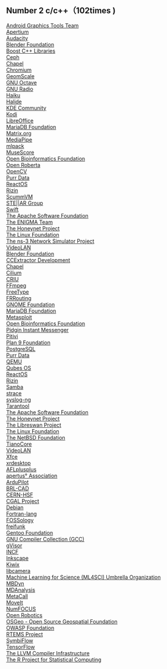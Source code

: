 ## Number 2 c/c++（102times )

[Android Graphics Tools Team](https://summerofcode.withgoogle.com/archive/2021/organizations/5995132419047424)
<br> [Apertium](https://summerofcode.withgoogle.com/archive/2021/organizations/5702681049432064)
<br> [Audacity](https://summerofcode.withgoogle.com/archive/2021/organizations/5631107231383552)
<br> [Blender Foundation](https://summerofcode.withgoogle.com/archive/2021/organizations/5672605809377280)
<br> [Boost C++ Libraries](https://summerofcode.withgoogle.com/archive/2021/organizations/5123901926932480)
<br> [Ceph](https://summerofcode.withgoogle.com/archive/2021/organizations/6259684285087744)
<br> [Chapel](https://summerofcode.withgoogle.com/archive/2021/organizations/6086891878744064)
<br> [Chromium](https://summerofcode.withgoogle.com/archive/2021/organizations/4857406487527424)
<br> [GeomScale](https://summerofcode.withgoogle.com/archive/2021/organizations/5291444977270784)
<br> [GNU Octave](https://summerofcode.withgoogle.com/archive/2021/organizations/5764694136061952)
<br> [GNU Radio](https://summerofcode.withgoogle.com/archive/2021/organizations/5786120553496576)
<br> [Haiku](https://summerofcode.withgoogle.com/archive/2021/organizations/5748009966501888)
<br> [Halide](https://summerofcode.withgoogle.com/archive/2021/organizations/5630773431894016)
<br> [KDE Community](https://summerofcode.withgoogle.com/archive/2021/organizations/4834047200591872)
<br> [Kodi](https://summerofcode.withgoogle.com/archive/2021/organizations/5186500538400768)
<br> [LibreOffice](https://summerofcode.withgoogle.com/archive/2021/organizations/4920197969870848)
<br> [MariaDB Foundation](https://summerofcode.withgoogle.com/archive/2021/organizations/6249801833775104)
<br> [Matrix.org](https://summerofcode.withgoogle.com/archive/2021/organizations/4920269205929984)
<br> [MediaPipe](https://summerofcode.withgoogle.com/archive/2021/organizations/5917807371354112)
<br> [mlpack](https://summerofcode.withgoogle.com/archive/2021/organizations/5101022367711232)
<br> [MuseScore](https://summerofcode.withgoogle.com/archive/2021/organizations/5844642704130048)
<br> [Open Bioinformatics Foundation](https://summerofcode.withgoogle.com/archive/2021/organizations/6326136019091456)
<br> [Open Roberta](https://summerofcode.withgoogle.com/archive/2021/organizations/6381326080409600)
<br> [OpenCV](https://summerofcode.withgoogle.com/archive/2021/organizations/5722622045716480)
<br> [Purr Data](https://summerofcode.withgoogle.com/archive/2021/organizations/5146061710032896)
<br> [ReactOS](https://summerofcode.withgoogle.com/archive/2021/organizations/5679527786708992)
<br> [Rizin](https://summerofcode.withgoogle.com/archive/2021/organizations/5119563070439424)
<br> [ScummVM](https://summerofcode.withgoogle.com/archive/2021/organizations/5723178982178816)
<br> [STE||AR Group](https://summerofcode.withgoogle.com/archive/2021/organizations/6522897060855808)
<br> [Swift](https://summerofcode.withgoogle.com/archive/2021/organizations/4908645044715520)
<br> [The Apache Software Foundation](https://summerofcode.withgoogle.com/archive/2021/organizations/5149287498907648)
<br> [The ENIGMA Team](https://summerofcode.withgoogle.com/archive/2021/organizations/5988826467532800)
<br> [The Honeynet Project](https://summerofcode.withgoogle.com/archive/2021/organizations/5942967122001920)
<br> [The Linux Foundation](https://summerofcode.withgoogle.com/archive/2021/organizations/5715751809318912)
<br> [The ns-3 Network Simulator Project](https://summerofcode.withgoogle.com/archive/2021/organizations/6270070723969024)
<br> [VideoLAN](https://summerofcode.withgoogle.com/archive/2021/organizations/6526086241845248)
<br> [Blender Foundation](https://summerofcode.withgoogle.com/archive/2021/organizations/5672605809377280)
<br> [CCExtractor Development](https://summerofcode.withgoogle.com/archive/2021/organizations/5102272740065280)
<br> [Chapel](https://summerofcode.withgoogle.com/archive/2021/organizations/6086891878744064)
<br> [Cilium](https://summerofcode.withgoogle.com/archive/2021/organizations/6055505163714560)
<br> [CRIU](https://summerofcode.withgoogle.com/archive/2021/organizations/5396163661922304)
<br> [FFmpeg](https://summerofcode.withgoogle.com/archive/2021/organizations/6245462977282048)
<br> [FreeType](https://summerofcode.withgoogle.com/archive/2021/organizations/5483147923292160)
<br> [FRRouting](https://summerofcode.withgoogle.com/archive/2021/organizations/5868804143316992)
<br> [GNOME Foundation](https://summerofcode.withgoogle.com/archive/2021/organizations/6476318677401600)
<br> [MariaDB Foundation](https://summerofcode.withgoogle.com/archive/2021/organizations/6249801833775104)
<br> [Metasploit](https://summerofcode.withgoogle.com/archive/2021/organizations/4728495023849472)
<br> [Open Bioinformatics Foundation](https://summerofcode.withgoogle.com/archive/2021/organizations/6326136019091456)
<br> [Pidgin Instant Messenger](https://summerofcode.withgoogle.com/archive/2021/organizations/5646348627476480)
<br> [Pitivi](https://summerofcode.withgoogle.com/archive/2021/organizations/5952433766793216)
<br> [Plan 9 Foundation](https://summerofcode.withgoogle.com/archive/2021/organizations/5118711358291968)
<br> [PostgreSQL](https://summerofcode.withgoogle.com/archive/2021/organizations/6316019928268800)
<br> [Purr Data](https://summerofcode.withgoogle.com/archive/2021/organizations/5146061710032896)
<br> [QEMU](https://summerofcode.withgoogle.com/archive/2021/organizations/4837236381581312)
<br> [Qubes OS](https://summerofcode.withgoogle.com/archive/2021/organizations/5682513023860736)
<br> [ReactOS](https://summerofcode.withgoogle.com/archive/2021/organizations/5679527786708992)
<br> [Rizin](https://summerofcode.withgoogle.com/archive/2021/organizations/5119563070439424)
<br> [Samba](https://summerofcode.withgoogle.com/archive/2021/organizations/5673937584783360)
<br> [strace](https://summerofcode.withgoogle.com/archive/2021/organizations/6067595530207232)
<br> [syslog-ng](https://summerofcode.withgoogle.com/archive/2021/organizations/6224442098712576)
<br> [Tarantool](https://summerofcode.withgoogle.com/archive/2021/organizations/6336686404927488)
<br> [The Apache Software Foundation](https://summerofcode.withgoogle.com/archive/2021/organizations/5149287498907648)
<br> [The Honeynet Project](https://summerofcode.withgoogle.com/archive/2021/organizations/5942967122001920)
<br> [The Libreswan Project](https://summerofcode.withgoogle.com/archive/2021/organizations/6271961616875520)
<br> [The Linux Foundation](https://summerofcode.withgoogle.com/archive/2021/organizations/5715751809318912)
<br> [The NetBSD Foundation](https://summerofcode.withgoogle.com/archive/2021/organizations/5674199175135232)
<br> [TianoCore](https://summerofcode.withgoogle.com/archive/2021/organizations/6228850043781120)
<br> [VideoLAN](https://summerofcode.withgoogle.com/archive/2021/organizations/6526086241845248)
<br> [Xfce](https://summerofcode.withgoogle.com/archive/2021/organizations/5706869816950784)
<br> [xrdesktop](https://summerofcode.withgoogle.com/archive/2021/organizations/5134539654955008)
<br> [AFLplusplus](https://summerofcode.withgoogle.com/archive/2021/organizations/5090910303420416)
<br> [apertus° Association](https://summerofcode.withgoogle.com/archive/2021/organizations/5659873647263744)
<br> [ArduPilot](https://summerofcode.withgoogle.com/archive/2021/organizations/4848051277004800)
<br> [BRL-CAD](https://summerofcode.withgoogle.com/archive/2021/organizations/5647022668906496)
<br> [CERN-HSF](https://summerofcode.withgoogle.com/archive/2021/organizations/6240588592054272)
<br> [CGAL Project](https://summerofcode.withgoogle.com/archive/2021/organizations/6538937723518976)
<br> [Debian](https://summerofcode.withgoogle.com/archive/2021/organizations/5913368723980288)
<br> [Fortran-lang](https://summerofcode.withgoogle.com/archive/2021/organizations/6542461173760000)
<br> [FOSSology](https://summerofcode.withgoogle.com/archive/2021/organizations/5641437164601344)
<br> [freifunk](https://summerofcode.withgoogle.com/archive/2021/organizations/5663378709676032)
<br> [Gentoo Foundation](https://summerofcode.withgoogle.com/archive/2021/organizations/4842426950221824)
<br> [GNU Compiler Collection (GCC)](https://summerofcode.withgoogle.com/archive/2021/organizations/5653860256841728)
<br> [gVisor](https://summerofcode.withgoogle.com/archive/2021/organizations/5119642997096448)
<br> [INCF](https://summerofcode.withgoogle.com/archive/2021/organizations/6330511550578688)
<br> [Inkscape](https://summerofcode.withgoogle.com/archive/2021/organizations/5656327346454528)
<br> [Kiwix](https://summerofcode.withgoogle.com/archive/2021/organizations/6595970359361536)
<br> [libcamera](https://summerofcode.withgoogle.com/archive/2021/organizations/5084072715485184)
<br> [Machine Learning for Science (ML4SCI) Umbrella Organization](https://summerofcode.withgoogle.com/archive/2021/organizations/5101210708738048)
<br> [MBDyn](https://summerofcode.withgoogle.com/archive/2021/organizations/4862926560690176)
<br> [MDAnalysis](https://summerofcode.withgoogle.com/archive/2021/organizations/4692476220145664)
<br> [MetaCall](https://summerofcode.withgoogle.com/archive/2021/organizations/5272300328321024)
<br> [MoveIt](https://summerofcode.withgoogle.com/archive/2021/organizations/5449155236855808)
<br> [NumFOCUS](https://summerofcode.withgoogle.com/archive/2021/organizations/6176584620310528)
<br> [Open Robotics](https://summerofcode.withgoogle.com/archive/2021/organizations/5698036243628032)
<br> [OSGeo - Open Source Geospatial Foundation](https://summerofcode.withgoogle.com/archive/2021/organizations/5115040503431168)
<br> [OWASP Foundation](https://summerofcode.withgoogle.com/archive/2021/organizations/5704942551040000)
<br> [RTEMS Project](https://summerofcode.withgoogle.com/archive/2021/organizations/5979439984279552)
<br> [SymbiFlow](https://summerofcode.withgoogle.com/archive/2021/organizations/4577761535983616)
<br> [TensorFlow](https://summerofcode.withgoogle.com/archive/2021/organizations/6649841832165376)
<br> [The LLVM Compiler Infrastructure](https://summerofcode.withgoogle.com/archive/2021/organizations/5738954464165888)
<br> [The R Project for Statistical Computing](https://summerofcode.withgoogle.com/archive/2021/organizations/6564346347388928)


